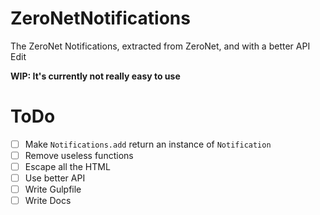 # ZeroNetNotifications
The ZeroNet Notifications, extracted from ZeroNet, and with a better API Edit

**WIP: It's currently not really easy to use**

# ToDo
- [ ] Make `Notifications.add` return an instance of `Notification`
- [ ] Remove useless functions
- [ ] Escape all the HTML
- [ ] Use better API
- [ ] Write Gulpfile
- [ ] Write Docs
